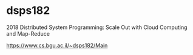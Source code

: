 # dsps182

2018 Distributed System Programming: Scale Out with Cloud Computing and Map-Reduce

https://www.cs.bgu.ac.il/~dsps182/Main
